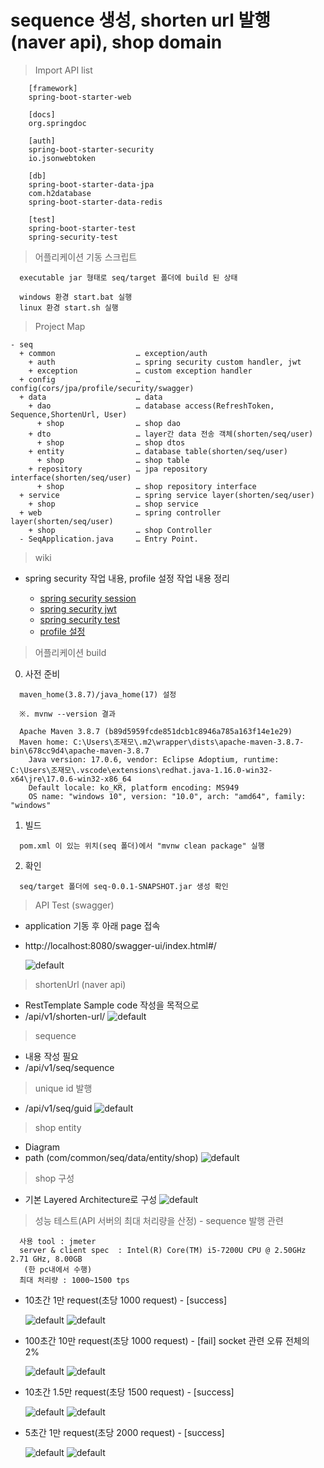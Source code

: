# sequence 생성, shorten url 발행(naver api), shop domain

> Import API list

```
    [framework]
    spring-boot-starter-web
    
    [docs]
    org.springdoc

    [auth]
    spring-boot-starter-security
    io.jsonwebtoken

    [db]
    spring-boot-starter-data-jpa
    com.h2database
    spring-boot-starter-data-redis

    [test]
    spring-boot-starter-test
    spring-security-test

```

> 어플리케이션 기동 스크립트
```
  executable jar 형태로 seq/target 폴더에 build 된 상태
  
  windows 환경 start.bat 실행
  linux 환경 start.sh 실행
```

> Project Map

```
- seq
  + common                  … exception/auth 
    + auth                  … spring security custom handler, jwt
    + exception             … custom exception handler 
  + config                  … config(cors/jpa/profile/security/swagger)
  + data                    … data
    + dao                   … database access(RefreshToken, Sequence,ShortenUrl, User)
      + shop                … shop dao
    + dto                   … layer간 data 전송 객체(shorten/seq/user) 
      + shop                … shop dtos
    + entity                … database table(shorten/seq/user)
      + shop                … shop table
    + repository            … jpa repository interface(shorten/seq/user) 
      + shop                … shop repository interface
  + service                 … spring service layer(shorten/seq/user)
    + shop                  … shop service
  + web                     … spring controller layer(shorten/seq/user)
    + shop                  … shop Controller
  - SeqApplication.java     … Entry Point.
  ```

> wiki 
 - spring security 작업 내용, profile 설정 작업 내용 정리

    - [spring security session](https://github.com/jaemocho/seq/wiki/Spring-Security-%EC%A0%81%EC%9A%A9)
    - [spring security jwt](https://github.com/jaemocho/seq/wiki/Spring-Security-JWT)
    - [spring security test](https://github.com/jaemocho/seq/wiki/Spring-Security-test)
    - [profile 설정](https://github.com/jaemocho/seq/wiki/profile-%EB%B6%84%EB%A6%AC)

> 어플리케이션 build

  0. 사전 준비 
  ```
    maven_home(3.8.7)/java_home(17) 설정

    ※. mvnw --version 결과

    Apache Maven 3.8.7 (b89d5959fcde851dcb1c8946a785a163f14e1e29)
    Maven home: C:\Users\조재모\.m2\wrapper\dists\apache-maven-3.8.7-bin\678cc9d4\apache-maven-3.8.7
      Java version: 17.0.6, vendor: Eclipse Adoptium, runtime: C:\Users\조재모\.vscode\extensions\redhat.java-1.16.0-win32-x64\jre\17.0.6-win32-x86_64
      Default locale: ko_KR, platform encoding: MS949
      OS name: "windows 10", version: "10.0", arch: "amd64", family: "windows"
  ```
  
  1. 빌드 

  ```
    pom.xml 이 있는 위치(seq 폴더)에서 "mvnw clean package" 실행 
  ```

  2. 확인
  ```    
    seq/target 폴더에 seq-0.0.1-SNAPSHOT.jar 생성 확인 
  ```


> API Test (swagger)

 - application 기동 후 아래 page 접속 
 - http://localhost:8080/swagger-ui/index.html#/ 

    ![default](image/swagger_main.PNG)

> shortenUrl (naver api)
  
  - RestTemplate Sample code 작성을 목적으로 
  - /api/v1/shorten-url/ 
    ![default](image/shortenUrl.PNG)
  
  

> sequence
  
  - 내용 작성 필요
  - /api/v1/seq/sequence
  
> unique id 발행
  
  - /api/v1/seq/guid
    ![default](image/guid.PNG)

> shop entity 
 - Diagram
 - path (com/common/seq/data/entity/shop)
   ![default](image/shop_entity_diagram.PNG)


> shop 구성 
 
 - 기본 Layered Architecture로 구성
   ![default](image/layer_arch.PNG)

> 성능 테스트(API 서버의 최대 처리량을 산정) - sequence 발행 관련 

```
  사용 tool : jmeter 
  server & client spec  : Intel(R) Core(TM) i5-7200U CPU @ 2.50GHz 2.71 GHz, 8.00GB
   (한 pc내에서 수행)
  최대 처리량 : 1000~1500 tps         
```

- 10초간 1만 request(초당 1000 request) - [success]

  ![default](image/1만user10초.PNG)
  ![default](image/1만user10초_graph.PNG)

- 100초간 10만 request(초당 1000 request) -  [fail] socket 관련 오류 전체의 2%

  ![default](image/10만user100초.PNG)
  ![default](image/10만user100초_graph.PNG)

- 10초간 1.5만 request(초당 1500 request) - [success]

  ![default](image/1.5만user10초.PNG)
  ![default](image/1.5만user10초_graph.PNG)  


- 5초간 1만 request(초당 2000 request) - [success]

  ![default](image/1만user5초.PNG)
  ![default](image/1만user5초_graph.PNG)    



   



